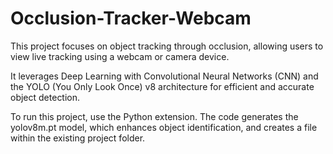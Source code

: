 # Occlusion-Tracker-Webcam

This project focuses on object tracking through occlusion, allowing users to view live tracking using a webcam or camera device.

It leverages Deep Learning with Convolutional Neural Networks (CNN) and the YOLO (You Only Look Once) v8 architecture for efficient and accurate object detection.

To run this project, use the Python extension. The code generates the yolov8m.pt model, which enhances object identification, and creates a file within the existing project folder.
